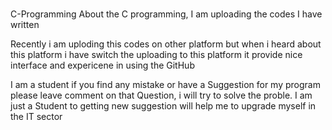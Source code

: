 #

C-Programming
About the C programming, I am uploading the codes I have written 


Recently i am uploding this codes on other platform but when i heard about this platform 
i have switch the uploading to this platform it provide nice interface and expericene in using 
the GitHub


I am a student if you find any mistake or have a Suggestion for my program please leave comment on that
Question, i will try to solve the proble. I am  just a Student to getting new suggestion will help me to 
upgrade myself in the IT sector
